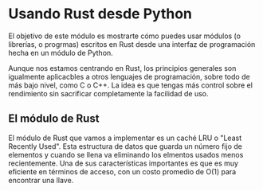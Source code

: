 # Usando Rust desde Python

El objetivo de este módulo es mostrarte cómo puedes usar módulos (o librerías, o progrmas) escritos
en Rust desde una interfaz de programación hecha en un módulo de Python.

Aunque nos estamos centrando en Rust, los principios generales son igualmente aplicacbles
a otros lenguajes de programación, sobre todo de más bajo nivel, como C o C++. La idea
es que tengas más control sobre el rendimiento sin sacrificar completamente la facilidad de uso.

## El módulo de Rust

El módulo de Rust que vamos a implementar es un caché LRU o "Least Recently Used".
Esta estructura de datos que guarda un número fijo de elementos y cuando se llena va
eliminando los elmentos usados menos recientemente. Una de sus características importantes
es que es muy eficiente en términos de acceso, con un costo promedio de O(1) para encontrar
una llave.
